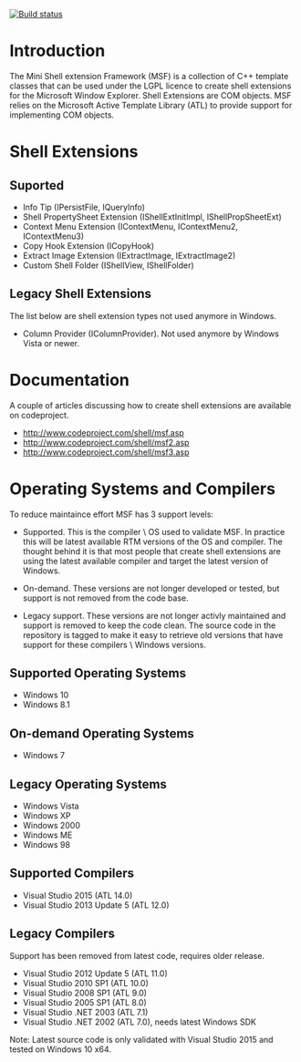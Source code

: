 [![Build status](https://ci.appveyor.com/api/projects/status/9o2gbepqfcw1g141/branch/master?svg=true)](https://ci.appveyor.com/project/vbaderks/msf/branch/master)

Introduction
============
The Mini Shell extension Framework (MSF) is a collection of C++ template classes that can be 
used under the LGPL licence to create shell extensions for the Microsoft Window Explorer.
Shell Extensions are COM objects. MSF relies on the Microsoft Active Template Library (ATL) to
provide support for implementing COM objects. 

Shell Extensions
==========================

Suported
--------
* Info Tip (IPersistFile, IQueryInfo) 
* Shell PropertySheet Extension (IShellExtInitImpl, IShellPropSheetExt) 
* Context Menu Extension (IContextMenu, IContextMenu2, IContextMenu3) 
* Copy Hook Extension (ICopyHook) 
* Extract Image Extension (IExtractImage, IExtractImage2) 
* Custom Shell Folder (IShellView, IShellFolder)

Legacy Shell Extensions
-----------------------
The list below are shell extension types not used anymore in Windows.

* Column Provider (IColumnProvider). Not used anymore by Windows Vista or newer.

Documentation
=============
A couple of articles discussing how to create shell extensions are available on codeproject.
* http://www.codeproject.com/shell/msf.asp
* http://www.codeproject.com/shell/msf2.asp
* http://www.codeproject.com/shell/msf3.asp

Operating Systems and Compilers
===============================
To reduce maintaince effort MSF has 3 support levels:
 - Supported. This is the compiler \ OS used to validate MSF.
   In practice this will be latest available RTM versions of the OS and compiler.
   The thought behind it is that most people that create shell extensions are
   using the latest available compiler and target the latest version of Windows.
   
 - On-demand. These versions are not longer developed or tested, but support is
   not removed from the code base.
   
 - Legacy support. These versions are 
   not longer activly maintained and support is removed to keep the code clean.
   The source code in the repository is tagged to make it easy to retrieve 
   old versions that have support for these compilers \ Windows versions.  

Supported Operating Systems
---------------------------
* Windows 10
* Windows 8.1 

On-demand Operating Systems
---------------------------
* Windows 7

Legacy Operating Systems
------------------------
* Windows Vista
* Windows XP 
* Windows 2000 
* Windows ME 
* Windows 98

Supported Compilers
-------------------
* Visual Studio 2015 (ATL 14.0)
* Visual Studio 2013 Update 5 (ATL 12.0) 

Legacy Compilers
----------------
 Support has been removed from latest code, requires older release.

* Visual Studio 2012 Update 5 (ATL 11.0) 
* Visual Studio 2010 SP1 (ATL 10.0) 
* Visual Studio 2008 SP1 (ATL 9.0) 
* Visual Studio 2005 SP1 (ATL 8.0) 
* Visual Studio .NET 2003 (ATL 7.1) 
* Visual Studio .NET 2002 (ATL 7.0), needs latest Windows SDK

Note: Latest source code is only validated with Visual Studio 2015 and tested on Windows 10 x64.
